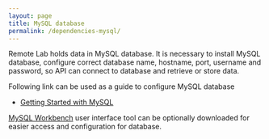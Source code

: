 ```yaml
---
layout: page
title: MySQL database
permalink: /dependencies-mysql/
---
```


Remote Lab holds data in MySQL database. It is necessary to install MySQL database, configure correct database name, hostname, port, username and password, so API can connect to database and retrieve or store data.

Following link can be used as a guide to configure MySQL database
- [Getting Started with MySQL](https://dev.mysql.com/doc/mysql-getting-started/en/)

[MySQL Workbench](https://www.mysql.com/products/workbench/) user interface tool can be optionally downloaded for easier access and configuration for database.
